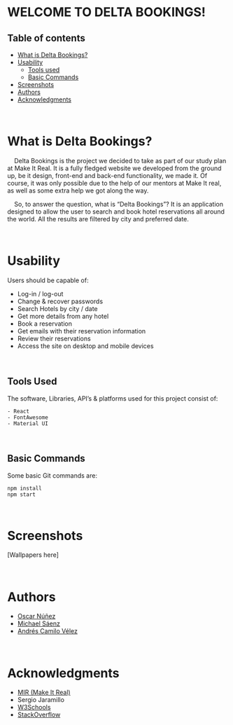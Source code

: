 # **WELCOME TO DELTA BOOKINGS!**

## **Table of contents**

- [What is Delta Bookings?](#what-is-Delta-Bookings?)
- [Usability]("#usability)
  - [Tools used](#tools-used)
  - [Basic Commands](#basic-commands)
- [Screenshots](#screenshots)
- [Authors](#authors)
- [Acknowledgments](#acknowledgments)

<br />

# **What is Delta Bookings?**

&nbsp;&nbsp;&nbsp;&nbsp;Delta Bookings is the project we decided to take as part of our
study plan at Make It Real. It is a fully fledged website we
developed from the ground up, be it design, front-end and back-end
functionality, we made it. Of course, it was only possible due to
the help of our mentors at Make It real, as well as some extra help
we got along the way.

&nbsp;&nbsp;&nbsp;&nbsp;So, to answer the question, what is “Delta Bookings”? It is an
application designed to allow the user to search and book hotel
reservations all around the world. All the results are filtered by
city and preferred date.

<br />

# **Usability**

Users should be capable of:

- Log-in / log-out
- Change & recover passwords
- Search Hotels by city / date
- Get more details from any hotel
- Book a reservation
- Get emails with their reservation information
- Review their reservations
- Access the site on desktop and mobile devices

<br />

## **Tools Used**

The software, Libraries, API’s & platforms used for this project
consist of:

```
- React
- FontAwesome
- Material UI
```

<br />

## **Basic Commands**

Some basic Git commands are:

```
npm install
npm start
```

<br />

# **Screenshots**

[Wallpapers here]

<br />

# **Authors**

- [Oscar Núñez](https://github.com/Oskarnuz)
- [Michael Sáenz](https://github.com/MSaenz1011)
- [Andrés Camilo Vélez](https://github.com/RandomBlueGuy)

<br />

# **Acknowledgments**

- [MIR (Make It Real)](https://makeitreal.camp)
- Sergio Jaramillo
- [W3Schools](https://www.w3schools.com/)
- [StackOverflow](https://stackoverflow.com)

